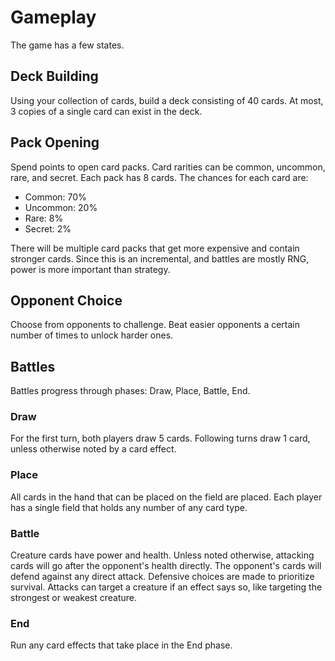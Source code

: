 # Gameplay

The game has a few states.

## Deck Building

Using your collection of cards, build a deck consisting of 40 cards. At most,
3 copies of a single card can exist in the deck.

## Pack Opening

Spend points to open card packs. Card rarities can be common, uncommon, rare,
and secret. Each pack has 8 cards. The chances for each card are:

- Common: 70%
- Uncommon: 20%
- Rare: 8%
- Secret: 2%

There will be multiple card packs that get more expensive and contain stronger
cards. Since this is an incremental, and battles are mostly RNG, power is more
important than strategy.

## Opponent Choice

Choose from opponents to challenge. Beat easier opponents a certain number of
times to unlock harder ones.

## Battles

Battles progress through phases: Draw, Place, Battle, End.

### Draw

For the first turn, both players draw 5 cards. Following turns draw 1 card,
unless otherwise noted by a card effect.

### Place

All cards in the hand that can be placed on the field are placed. Each player
has a single field that holds any number of any card type.

### Battle

Creature cards have power and health. Unless noted otherwise, attacking cards
will go after the opponent's health directly. The opponent's cards will defend
against any direct attack. Defensive choices are made to prioritize survival.
Attacks can target a creature if an effect says so, like targeting the
strongest or weakest creature.

### End

Run any card effects that take place in the End phase.
